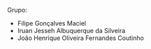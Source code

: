 Grupo:
- Filipe Gonçalves Maciel
- Iruan Jesseh Albuquerque da Silveira
- João Henrique Oliveira Fernandes Coutinho
